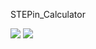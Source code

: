 STEPin_Calculator

<img src="https://www.code-inspector.com/project/29021/score/svg"/>
<img src="https://www.code-inspector.com/project/29021/status/svg"/ >
<https://app.codacy.com/organizations/gh/Thota-Sasi-Priya/repositories>
